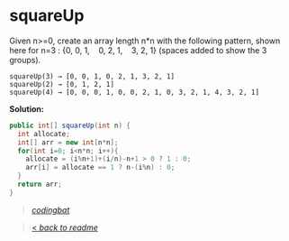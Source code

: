# squareUp

Given n>=0, create an array length n*n with the following pattern, shown here for n=3 : {0, 0, 1,    0, 2, 1,    3, 2, 1} (spaces added to show the 3 groups).

```
squareUp(3) → [0, 0, 1, 0, 2, 1, 3, 2, 1]
squareUp(2) → [0, 1, 2, 1]
squareUp(4) → [0, 0, 0, 1, 0, 0, 2, 1, 0, 3, 2, 1, 4, 3, 2, 1]
```

**Solution:**

```java
public int[] squareUp(int n) {
  int allocate;
  int[] arr = new int[n*n];
  for(int i=0; i<n*n; i++){
    allocate = (i%n+1)+(i/n)-n+1 > 0 ? 1 : 0;
    arr[i] = allocate == 1 ? n-(i%n) : 0;
  }
  return arr;
}
```

> _[codingbat](https://codingbat.com/prob/p155405)_

> [< _back to readme_](FINDREPLACEREADME)